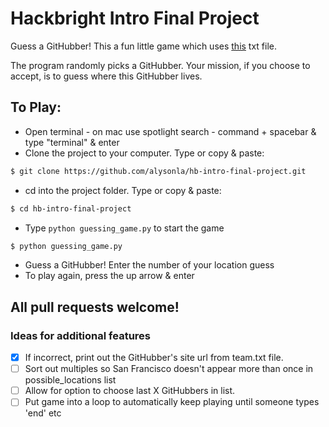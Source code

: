 # Hackbright Intro Final Project

Guess a GitHubber!
This a fun little game which uses [this](https://github.com/about/team.txt) txt file.

The program randomly picks a GitHubber. Your mission, if you choose to accept, is to guess where this GitHubber lives.

## To Play:

* Open terminal - on mac use spotlight search - command + spacebar & type "terminal" & enter
* Clone the project to your computer. Type or copy & paste:
```bash
$ git clone https://github.com/alysonla/hb-intro-final-project.git
```
* cd into the project folder. Type or copy & paste:
```bash
$ cd hb-intro-final-project
```
* Type `python guessing_game.py` to start the game
```bash
$ python guessing_game.py
```
* Guess a GitHubber! Enter the number of your location guess
* To play again, press the up arrow & enter

## All pull requests welcome!

### Ideas for additional features

* [x] If incorrect, print out the GitHubber's site url from team.txt file.
* [ ] Sort out multiples so San Francisco doesn't appear more than once in possible_locations list
* [ ] Allow for option to choose last X GitHubbers in list.  
* [ ] Put game into a loop to automatically keep playing until someone types 'end' etc
